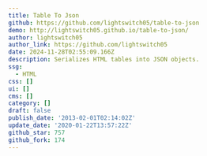 ```yaml
---
title: Table To Json
github: https://github.com/lightswitch05/table-to-json
demo: http://lightswitch05.github.io/table-to-json/
author: lightswitch05
author_link: https://github.com/lightswitch05
date: 2024-11-28T02:55:09.166Z
description: Serializes HTML tables into JSON objects.
ssg:
  - HTML
css: []
ui: []
cms: []
category: []
draft: false
publish_date: '2013-02-01T02:14:02Z'
update_date: '2020-01-22T13:57:22Z'
github_star: 757
github_fork: 174
---
```

